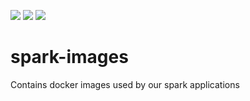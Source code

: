 ![](https://github.com/Ferlab-Ste-Justine/spark-images/workflows/Build%20Images/badge.svg)
![](https://github.com/Ferlab-Ste-Justine/spark-images/workflows/Push%20Images/badge.svg)
![](https://github.com/Ferlab-Ste-Justine/spark-images/workflows/Publish%20Image%20Using%20Commit%20Hash/badge.svg)

# spark-images

Contains docker images used by our spark applications
